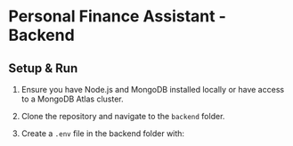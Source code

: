 # Personal Finance Assistant - Backend

## Setup & Run

1. Ensure you have Node.js and MongoDB installed locally or have access to a MongoDB Atlas cluster.

2. Clone the repository and navigate to the `backend` folder.

3. Create a `.env` file in the backend folder with:

